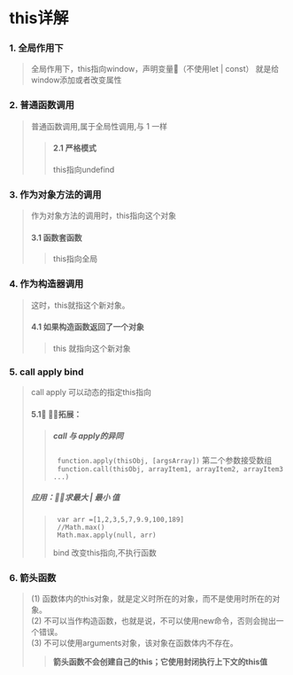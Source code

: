 # this详解
### 1. 全局作用下
>全局作用下，this指向window，声明变量（不使用let | const） 就是给window添加或者改变属性

### 2. 普通函数调用
>普通函数调用,属于全局性调用,与 1 一样
>> #### 2.1 严格模式      
>> this指向undefind

### 3. 作为对象方法的调用
>作为对象方法的调用时，this指向这个对象
> #### 3.1 函数套函数      
>> this指向全局

### 4. 作为构造器调用
> 这时，this就指这个新对象。
> #### 4.1 如果构造函数返回了一个对象     
>> this 就指向这个新对象

### 5. call apply bind
> call apply  可以动态的指定this指向
> #### 5.1 拓展：      
>> ##### call 与 apply的异同
>> ```  function.apply(thisObj, [argsArray]) ```    第二个参数接受数组     
>> ```  function.call(thisObj, arrayItem1, arrayItem2, arrayItem3 ...) ```     
> ##### 应用：求最大 | 最小 值    
>> ``` 
>>  var arr =[1,2,3,5,7,9.9,100,189]
>>  //Math.max()
>>  Math.max.apply(null, arr)
>> ```
>> bind  改变this指向,不执行函数

### 6.  箭头函数
>  (1)   函数体内的this对象，就是定义时所在的对象，而不是使用时所在的对象。   
>  (2)  不可以当作构造函数，也就是说，不可以使用new命令，否则会抛出一个错误。    
>  (3)  不可以使用arguments对象，该对象在函数体内不存在。 
>>  **箭头函数不会创建自己的this；它使用封闭执行上下文的this值**


